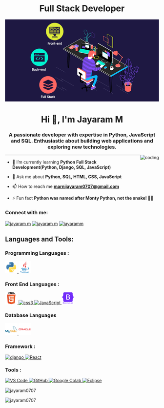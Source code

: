 <h1 align="center">Full Stack Developer</h1>
<p align="center">
    <img src="https://github.com/JAYARAM0707/JAYARAM0707/blob/main/Github%20Banner1.gif" alt="GitHub Banner">
</p>

<h1 align="center">Hi 👋, I'm Jayaram M</h1>

<h3 align="center">A passionate developer with expertise in Python, JavaScript and SQL. Enthusiastic about building web applications and exploring new technologies.</h3>

<img align="right" src="https://media2.dev.to/dynamic/image/width=1000,height=420,fit=cover,gravity=auto,format=auto/https%3A%2F%2Fdev-to-uploads.s3.amazonaws.com%2Fuploads%2Farticles%2Fdrltzekgshzocy54061p.jpeg" alt="coding">

<hr>

- 🌱 I’m currently learning **Python Full Stack Development(Python, Django, SQL, JavaScript)**

- 💬 Ask me about **Python, SQL, HTML, CSS, JavaScript**

- 📫 How to reach me **marnijayaram0707@gmail.com**

- ⚡ Fun fact **Python was named after Monty Python, not the snake! 🐍🤣**

<h3 align="left">Connect with me:</h3>
<p align="left">
<a href="https://linkedin.com/in/jayaram m" target="blank"><img align="center" src="https://raw.githubusercontent.com/rahuldkjain/github-profile-readme-generator/master/src/images/icons/Social/linked-in-alt.svg" alt="jayaram m" height="30" width="40" /></a>
<a href="https://www.hackerrank.com/jayaram m" target="blank"><img align="center" src="https://raw.githubusercontent.com/rahuldkjain/github-profile-readme-generator/master/src/images/icons/Social/hackerrank.svg" alt="jayaram m" height="30" width="40" /></a>
<a href="https://www.leetcode.com/jayaramm" target="blank"><img align="center" src="https://raw.githubusercontent.com/rahuldkjain/github-profile-readme-generator/master/src/images/icons/Social/leet-code.svg" alt="jayaramm" height="30" width="40" /></a>
</p>

<h2 align="left">Languages and Tools:</h2>
<p>
    <h3>Programming Languages : </h3>
    <a href="https://www.python.org" target="_blank" rel="noreferrer"> 
        <img src="https://raw.githubusercontent.com/devicons/devicon/master/icons/python/python-original.svg" alt="python" width="40" height="40"/> </a> 
     <a href="https://www.java.com" target="_blank" rel="noreferrer"> 
        <img src="https://raw.githubusercontent.com/devicons/devicon/master/icons/java/java-original.svg" alt="java" width="40" height="40"/> </a>
</p>
<p>
    <h3>Front End Languages : </h3>
    <a href="https://www.w3.org/html/" target="_blank" rel="noreferrer"> 
        <img src="https://raw.githubusercontent.com/devicons/devicon/master/icons/html5/html5-original-wordmark.svg" alt="html5" width="40" height="40"/> </a> 
    <a href="https://developer.mozilla.org/en-US/docs/Web/CSS" target="_blank" rel="noreferrer"> 
    <img src="https://cdn.worldvectorlogo.com/logos/css-3.svg" alt="css3" width="40" height="40"/> </a>
    <a href="https://developer.mozilla.org/en-US/docs/Web/JavaScript" target="_blank" rel="noreferrer"> 
    <img src="https://cdn.worldvectorlogo.com/logos/javascript-1.svg" alt="JavaScript" width="40" height="40"/> </a>
    <a href="https://getbootstrap.com" target="_blank" rel="noreferrer"> 
        <img src="https://raw.githubusercontent.com/devicons/devicon/master/icons/bootstrap/bootstrap-plain-wordmark.svg" alt="bootstrap" width="40" height="40"/> </a>
</p>
<p>
    <h3>Database Languages</h3>
    <a href="https://www.mysql.com/" target="_blank" rel="noreferrer"> 
        <img src="https://raw.githubusercontent.com/devicons/devicon/master/icons/mysql/mysql-original-wordmark.svg" alt="mysql" width="40" height="40"/> </a> 
    <a href="https://www.oracle.com/" target="_blank" rel="noreferrer"> 
        <img src="https://raw.githubusercontent.com/devicons/devicon/master/icons/oracle/oracle-original.svg" alt="oracle" width="40" height="40"/> </a> 
</p>
<p>
    <h3>Framework : </h3>
    <a href="https://www.djangoproject.com/" target="_blank" rel="noreferrer"> 
        <img src="https://cdn.worldvectorlogo.com/logos/django.svg" alt="django" width="40" height="40"/> </a> 
    <a href="https://react.dev/" target="_blank" rel="noreferrer"> 
    <img src="https://upload.wikimedia.org/wikipedia/commons/a/a7/React-icon.svg" alt="React" width="40" height="40"/> </a>
</p>
<p>
    <h3>Tools : </h3>
    <a href="https://code.visualstudio.com/" target="_blank" rel="noreferrer"> 
        <img src="https://cdn.jsdelivr.net/npm/simple-icons@3.13.0/icons/visualstudiocode.svg" alt="VS Code" width="40" height="40"/> </a> 
    <a href="https://github.com/" target="_blank" rel="noreferrer"> 
        <img src="https://cdn.worldvectorlogo.com/logos/github-icon.svg" alt="GitHub" width="40" height="40"/> </a> 
    <a href="https://colab.research.google.com/" target="_blank" rel="noreferrer"> 
        <img src="https://upload.wikimedia.org/wikipedia/commons/d/d0/Google_Colaboratory_SVG_Logo.svg" alt="Google Colab" width="40" height="40"/> </a>
     <a href="https://www.eclipse.org/" target="_blank" rel="noreferrer"> 
         <img src="https://upload.wikimedia.org/wikipedia/commons/c/cf/Eclipse-SVG.svg" alt="Eclipse" width="40" height="40"/> </a> 
</p>

<p><img align="center" src="https://github-readme-stats.vercel.app/api/top-langs?username=jayaram0707&show_icons=true&locale=en&layout=compact" alt="jayaram0707" /></p>

<p><img align="center" src="https://github-readme-streak-stats.herokuapp.com/?user=jayaram0707&" alt="jayaram0707" /></p>
